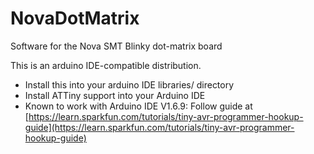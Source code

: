# NovaDotMatrix
Software for the Nova SMT Blinky dot-matrix board

This is an arduino IDE-compatible distribution.

 - Install this into your arduino IDE libraries/ directory 
 - Install ATTiny support into your Arduino IDE
 - Known to work with Arduino IDE V1.6.9:
  Follow guide at 
  [https://learn.sparkfun.com/tutorials/tiny-avr-programmer-hookup-guide](https://learn.sparkfun.com/tutorials/tiny-avr-programmer-hookup-guide)

